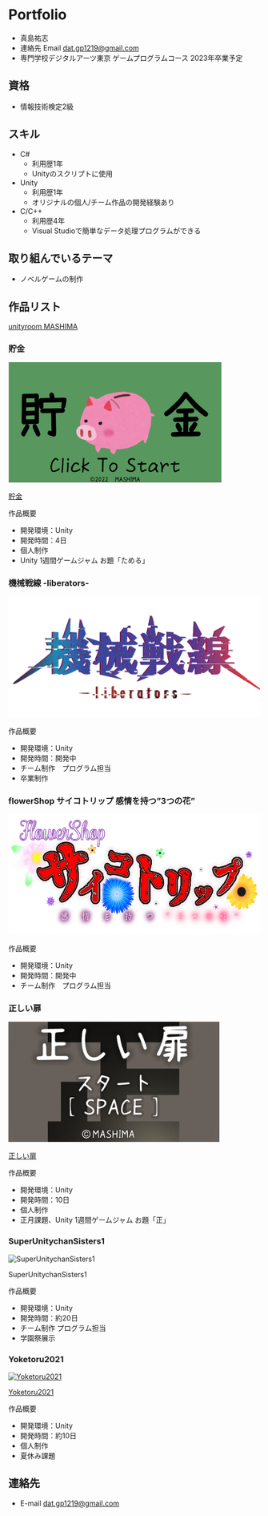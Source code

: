 # Portfolio

- 真島祐志
- 連絡先 Email [dat.gp1219@gmail.com](mailto:dat.gp1219@gmail.com)
- 専門学校デジタルアーツ東京 ゲームプログラムコース 2023年卒業予定

## 資格
- 情報技術検定2級

## スキル
- C#
  - 利用歴1年
  - Unityのスクリプトに使用
- Unity
  - 利用歴1年
  - オリジナルの個人/チーム作品の開発経験あり
- C/C++
  - 利用歴4年
  - Visual Studioで簡単なデータ処理プログラムができる

## 取り組んでいるテーマ
- ノベルゲームの制作

## 作品リスト

[unityroom MASHIMA](https://unityroom.com/users/gxkhm78p51nuqca0ot9l)

### 貯金
[<img src="Images/tyokin.png" alt="貯金" style="height: 240px">](https://unityroom.com/games/tyokin)

[貯金](https://unityroom.com/games/tyokin)

作品概要

- 開発環境：Unity
- 開発時間：4日
- 個人制作
- Unity 1週間ゲームジャム お題「ためる」

### 機械戦線 -liberators-
<img src="Images/kikaisensen.png" alt="機械戦線" style="height: 240px">

作品概要

- 開発環境：Unity
- 開発時間：開発中
- チーム制作　プログラム担当
- 卒業制作

### flowerShop サイコトリップ 感情を持つ”3つの花”
<img src="Images/Title.png" alt="サイコトリップ" style="height: 240px">

作品概要

- 開発環境：Unity
- 開発時間：開発中
- チーム制作　プログラム担当

### 正しい扉
[<img src="Images/tadasi.png" alt="正しい扉" style="height: 240px">](https://unityroom.com/games/tadasii)

[正しい扉](https://unityroom.com/games/tadasii)

作品概要

- 開発環境：Unity
- 開発時間：10日
- 個人制作
- 正月課題、Unity 1週間ゲームジャム お題「正」

### SuperUnitychanSisters1
<img src="Images/DATposter.png" alt="SuperUnitychanSisters1" style="height: 240px">

SuperUnitychanSisters1

作品概要

- 開発環境：Unity
- 開発時間：約20日
- チーム制作  プログラム担当
- 学園祭展示

### Yoketoru2021
[<img src="Images/image.png" alt="Yoketoru2021" style="height: 240px">](https://unityroom.com/games/yoketoru2021_m)

[Yoketoru2021](https://unityroom.com/games/yoketoru2021_m)

作品概要

- 開発環境：Unity
- 開発時間：約10日
- 個人制作
- 夏休み課題

## 連絡先
- E-mail [dat.gp1219@gmail.com](mailto:dat.gp1219@gmail.com)
